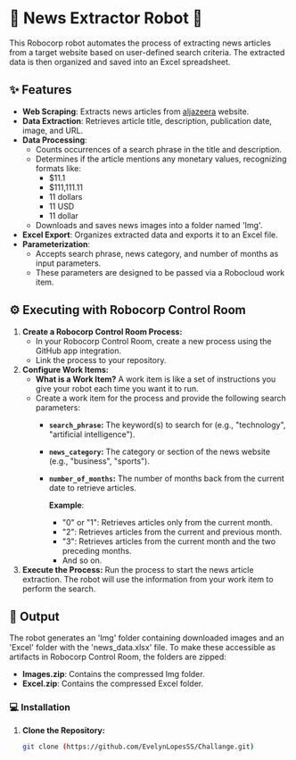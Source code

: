 # 📰 News Extractor Robot 🤖

This Robocorp robot automates the process of extracting news articles from a target website based on user-defined search criteria. The extracted data is then organized and saved into an Excel spreadsheet.

## ✨ Features

* **Web Scraping**: Extracts news articles from [aljazeera](https://www.aljazeera.com/) website.
* **Data Extraction**: Retrieves article title, description, publication date, image, and URL.
* **Data Processing**:
   - Counts occurrences of a search phrase in the title and description.
   - Determines if the article mentions any monetary values,  recognizing formats like:
      - $11.1
      - $111,111.11
      - 11 dollars
      - 11 USD
      - 11 dollar
   - Downloads and saves news images into a folder named 'Img'.
* **Excel Export**: Organizes extracted data and exports it to an Excel file.
* **Parameterization**:
   - Accepts search phrase, news category, and number of months as input parameters.
   - These parameters are designed to be passed via a Robocloud work item.

## ⚙️ Executing with Robocorp Control Room

1. **Create a Robocorp Control Room Process:**
   * In your Robocorp Control Room, create a new process using the GitHub app integration.
   * Link the process to your repository.
2. **Configure Work Items:**
   * **What is a Work Item?** A work item is like a set of instructions you give your robot each time you want it to run. 
   * Create a work item for the process and provide the following search parameters:
      * **`search_phrase`:** The keyword(s) to search for (e.g., "technology", "artificial intelligence").
      * **`news_category`:**  The category or section of the news website (e.g., "business", "sports").
      * **`number_of_months`:** The number of months back from the current date to retrieve articles.

         **Example**: 
         - "0" or "1": Retrieves articles only from the current month.
         - "2": Retrieves articles from the current and previous month.
         - "3": Retrieves articles from the current month and the two preceding months. 
         - And so on.
3. **Execute the Process:**  Run the process to start the news article extraction. The robot will use the information from your work item to perform the search.

## 📂 Output
The robot generates an 'Img' folder containing downloaded images and an 'Excel' folder with the 'news_data.xlsx' file. To make these accessible as artifacts in Robocorp Control Room, the folders are zipped:
- **Images.zip**: Contains the compressed Img folder.
- **Excel.zip**: Contains the compressed Excel folder.


### 💻 Installation

1. **Clone the Repository:**
   ```bash
   git clone (https://github.com/EvelynLopesSS/Challange.git)
